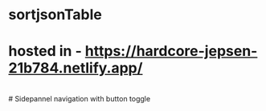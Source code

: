 # sortjsonTable
# hosted in - https://hardcore-jepsen-21b784.netlify.app/
<br/>
# Sidepannel navigation with button toggle
